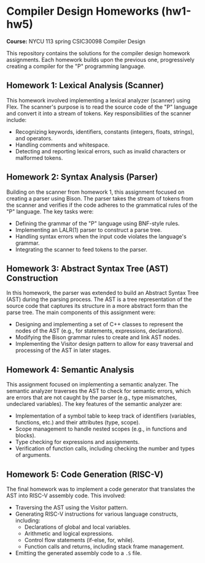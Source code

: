# Compiler Design Homeworks (hw1-hw5)

**Course:** NYCU 113 spring CSIC30098 Compiler Design

This repository contains the solutions for the compiler design homework assignments. Each homework builds upon the previous one, progressively creating a compiler for the "P" programming language.

## Homework 1: Lexical Analysis (Scanner)

This homework involved implementing a lexical analyzer (scanner) using Flex. The scanner's purpose is to read the source code of the "P" language and convert it into a stream of tokens. Key responsibilities of the scanner include:
- Recognizing keywords, identifiers, constants (integers, floats, strings), and operators.
- Handling comments and whitespace.
- Detecting and reporting lexical errors, such as invalid characters or malformed tokens.

## Homework 2: Syntax Analysis (Parser)

Building on the scanner from homework 1, this assignment focused on creating a parser using Bison. The parser takes the stream of tokens from the scanner and verifies if the code adheres to the grammatical rules of the "P" language. The key tasks were:
- Defining the grammar of the "P" language using BNF-style rules.
- Implementing an LALR(1) parser to construct a parse tree.
- Handling syntax errors when the input code violates the language's grammar.
- Integrating the scanner to feed tokens to the parser.

## Homework 3: Abstract Syntax Tree (AST) Construction

In this homework, the parser was extended to build an Abstract Syntax Tree (AST) during the parsing process. The AST is a tree representation of the source code that captures its structure in a more abstract form than the parse tree. The main components of this assignment were:
- Designing and implementing a set of C++ classes to represent the nodes of the AST (e.g., for statements, expressions, declarations).
- Modifying the Bison grammar rules to create and link AST nodes.
- Implementing the Visitor design pattern to allow for easy traversal and processing of the AST in later stages.

## Homework 4: Semantic Analysis

This assignment focused on implementing a semantic analyzer. The semantic analyzer traverses the AST to check for semantic errors, which are errors that are not caught by the parser (e.g., type mismatches, undeclared variables). The key features of the semantic analyzer are:
- Implementation of a symbol table to keep track of identifiers (variables, functions, etc.) and their attributes (type, scope).
- Scope management to handle nested scopes (e.g., in functions and blocks).
- Type checking for expressions and assignments.
- Verification of function calls, including checking the number and types of arguments.

## Homework 5: Code Generation (RISC-V)

The final homework was to implement a code generator that translates the AST into RISC-V assembly code. This involved:
- Traversing the AST using the Visitor pattern.
- Generating RISC-V instructions for various language constructs, including:
    - Declarations of global and local variables.
    - Arithmetic and logical expressions.
    - Control flow statements (if-else, for, while).
    - Function calls and returns, including stack frame management.
- Emitting the generated assembly code to a `.S` file.